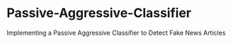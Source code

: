 # Passive-Aggressive-Classifier
Implementing a Passive Aggressive Classifier to Detect Fake News Articles 
